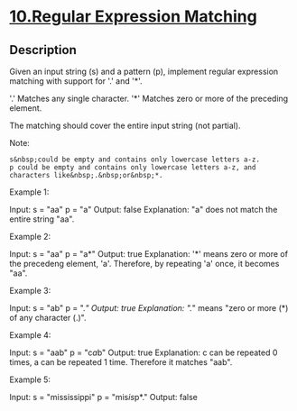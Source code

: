 # [10.Regular Expression Matching](https://leetcode.com/problems/regular-expression-matching/)
        
## Description
        
Given an input string (s) and a pattern (p), implement regular expression matching with support for &#39;.&#39; and &#39;*&#39;.


&#39;.&#39; Matches any single character.
&#39;*&#39; Matches zero or more of the preceding element.


The matching should cover the entire input string (not partial).

Note:


	s&nbsp;could be empty and contains only lowercase letters a-z.
	p could be empty and contains only lowercase letters a-z, and characters like&nbsp;.&nbsp;or&nbsp;*.


Example 1:


Input:
s = &quot;aa&quot;
p = &quot;a&quot;
Output: false
Explanation: &quot;a&quot; does not match the entire string &quot;aa&quot;.


Example 2:


Input:
s = &quot;aa&quot;
p = &quot;a*&quot;
Output: true
Explanation:&nbsp;&#39;*&#39; means zero or more of the precedeng&nbsp;element, &#39;a&#39;. Therefore, by repeating &#39;a&#39; once, it becomes &quot;aa&quot;.


Example 3:


Input:
s = &quot;ab&quot;
p = &quot;.*&quot;
Output: true
Explanation:&nbsp;&quot;.*&quot; means &quot;zero or more (*) of any character (.)&quot;.


Example 4:


Input:
s = &quot;aab&quot;
p = &quot;c*a*b&quot;
Output: true
Explanation:&nbsp;c can be repeated 0 times, a can be repeated 1 time. Therefore it matches &quot;aab&quot;.


Example 5:


Input:
s = &quot;mississippi&quot;
p = &quot;mis*is*p*.&quot;
Output: false

